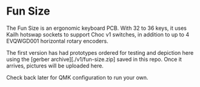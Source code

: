 Fun Size
========

The Fun Size is an ergonomic keyboard PCB. With 32 to 36 keys, it uses Kailh hotswap sockets to
support Choc v1 switches, in addition to up to 4 EVQWGD001 horizontal rotary encoders.

The first version has had prototypes ordered for testing and depiction here using the
[gerber archive][./v1/fun-size.zip] saved in this repo. Once it arrives, pictures will be uploaded
here.

Check back later for QMK configuration to run your own.
